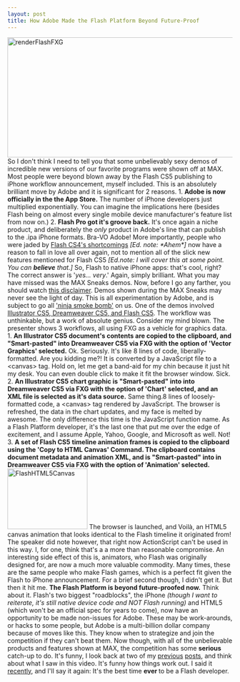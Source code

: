 ```yaml
---
layout: post
title: How Adobe Made the Flash Platform Beyond Future-Proof
---
```


<p><img title="renderFlashFXG" src="/images/renderFlashFXG.png" alt="renderFlashFXG" width="626" height="269"/> So I don't think I need to tell you that some unbelievably sexy demos of incredible new versions of our favorite programs were shown off at MAX. Most people were beyond blown away by the Flash CS5 publishing to iPhone workflow announcement, myself included. This is an absolutely brilliant move by Adobe and it is significant for 2 reasons. 1. <strong>Adobe is now officially in the the App Store.</strong> The number of iPhone developers just multiplied exponentially. You can imagine the implications here (besides Flash being on almost every single mobile device manufacturer's feature list from now on.) 2. <strong>Flash Pro got it's groove back.</strong> It's once again a niche product, and deliberately the <em>only </em>product in Adobe's line that can publish to the .ipa iPhone formats. Bra-VO Adobe! More importantly, people who were jaded by <a title="Found and Lost - The Flash IDE" href="http://kevinsuttle.com/2009/05/02/found-and-lost-the-flash-ide/">Flash CS4's shortcomings</a> <em>[Ed. note: *Ahem*]</em> now have a reason to fall in love all over again, not to mention all of the slick new features mentioned for Flash CS5 <em>[Ed.note: I will cover this at some point. You can <strong>believe</strong> that.]</em> So, Flash to native iPhone apps: that's cool, right? The correct answer is '<em>yes... very</em>.' Again, simply brilliant. What you may have missed was the MAX Sneaks demos. Now, before I go any farther, you should watch <a title="YouTube - Adobe MAX Sneaks Disclaimer" href="http://www.youtube.com/watch?v=c2KFW2pwZxc">this disclaimer</a>. Demos shown during the MAX Sneaks may never see the light of day. This is all experimentation by Adobe, and is subject to go all <a title="BOOM! GONE!" href="/images/lens4147522_1240161564kajutsu-ninja-smoke-bombs-homemade-making-pics.jpg">'ninja smoke bomb'</a> on us. One of the demos involved <a title="YouTube - MAX Sneaks: FXG to HTML5" href="http://www.youtube.com/watch?v=v69S22ZBBqA">Illustrator CS5, Dreamweaver CS5, and Flash CS5</a>. The workflow was unthinkable, but a work of absolute genius. Consider my mind blown. The presenter shows 3 workflows, all using FXG as a vehicle for graphics data. 1. <strong>An Illustrator CS5 document's contents are copied to the clipboard, and "Smart-pasted" into Dreamweaver CS5 via FXG with the option of 'Vector Graphics' selected.</strong> Ok. Seriously. It's like 8 lines of code, liberally-formatted. Are you kidding me?! It is converted by a JavaScript file to a &lt;canvas&gt; tag. Hold on, let me get a band-aid for my chin because it just hit my desk. You can even double click to make it fit the browser window. Sick. 2. <strong>An Illustrator CS5</strong> <strong>chart graphic is </strong><strong>"Smart-pasted" </strong><strong> into into Dreamweaver CS5 </strong><strong>via FXG with the option of 'Chart' selected, and an XML file is selected as it's data source.</strong> Same thing.8 lines of loosely-formatted code, a &lt;canvas&gt; tag rendered by JavaScript. The browser is refreshed, the data in the chart updates, and my face is melted by awesome. The only difference this time is the JavaScript function name. As a Flash Platform developer, it's the last one that put me over the edge of excitement, and I assume Apple, Yahoo, Google, and Microsoft as well. Not! 3. <strong>A set of Flash CS5</strong> <strong>timeline animation frames is </strong><strong>copied to the clipboard using the 'Copy to HTML Canvas' Command. The clipboard contains document metadata and animation XML, and is "Smart-pasted" </strong><strong> into in Dreamweaver CS5 </strong><strong>via FXG with the option of 'Animation' selected.</strong><img title="FlashHTML5Canvas" src="/images/FlashHTML5Canvas.png" alt="FlashHTML5Canvas" width="179" height="136"/> The browser is launched, and Voil&agrave;, an HTML5 canvas animation that looks identical to the Flash timeline it originated from! The speaker did note however, that right now ActionScript can't be used in this way. I, for one, think that's a a more than reasonable compromise. An interesting side effect of this is, animators, who Flash was originally designed for, are now a much more valuable commodity. Many times, these are the same people who make Flash games, which is a perfect fit given the Flash to iPhone announcement. For a brief second though, I didn't get it. But then it hit me. <strong>The Flash Platform is beyond future-proofed now.</strong> Think about it. Flash's two biggest "roadblocks", the iPhone <em>(though I want to reiterate, it's still native device code and NOT Flash running)</em> and HTML5 (which won't be an official spec for years to come), now have an opportunity to be made non-issues for Adobe. These may be work-arounds, or hacks to some people, but Adobe is a multi-billion dollar company because of moves like this. They know when to strategize and join the competition if they can't beat them. Now though, with all of the unbelievable products and features shown at MAX, the competition has some <strong>serious</strong> catch-up to do. It's funny, I look back at two of my <a title="RE: Is Canvas the End of Flash?" href="http://kevinsuttle.com/2009/05/02/re-is-canvas-the-end-of-flash/">previous</a> <a title="Tech Tabloids, Project Harmony, and the Proposal of an HTML5 Flash Tag" href="http://kevinsuttle.com/2009/06/17/tech-tabloids-project-harmony-and-the-proposal-for-a-flash-tag-in-html5/">posts</a>, and think about what I saw in this video. It's funny how things work out. I said it <a title="Twitter - Kevin Suttle" href="http://twitter.com/kevinSuttle/statuses/4648204635">recently</a>, and I'll say it again: It's the best time <strong>ever </strong>to be a Flash developer.</p>